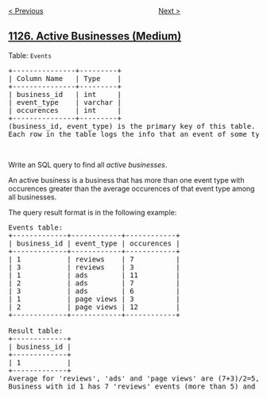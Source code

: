 <!--|This file generated by command(leetcode description); DO NOT EDIT.    |-->
<!--+----------------------------------------------------------------------+-->
<!--|@author    openset <openset.wang@gmail.com>                           |-->
<!--|@link      https://github.com/openset                                 |-->
<!--|@home      https://github.com/openset/leetcode                        |-->
<!--+----------------------------------------------------------------------+-->

[< Previous](https://github.com/openset/leetcode/tree/master/problems/smallest-sufficient-team "Smallest Sufficient Team")
　　　　　　　　　　　　　　　　
[Next >](https://github.com/openset/leetcode/tree/master/problems/user-purchase-platform "User Purchase Platform")

## [1126. Active Businesses (Medium)](https://leetcode.com/problems/active-businesses "")

<p>Table: <code>Events</code></p>

<pre>
+---------------+---------+
| Column Name   | Type    |
+---------------+---------+
| business_id   | int     |
| event_type    | varchar |
| occurences    | int     | 
+---------------+---------+
(business_id, event_type) is the primary key of this table.
Each row in the table logs the info that an event of some type occured at some business for a number of times.</pre>

<p>&nbsp;</p>

<p>Write an SQL query to find all <em>active businesses</em>.</p>

<p>An active business is a business that has more than one event type&nbsp;with occurences greater than the average occurences of that event type&nbsp;among all businesses.</p>

<p>The query result format is in the following example:</p>

<pre>
Events table:
+-------------+------------+------------+
| business_id | event_type | occurences |
+-------------+------------+------------+
| 1           | reviews    | 7          |
| 3           | reviews    | 3          |
| 1           | ads        | 11         |
| 2           | ads        | 7          |
| 3           | ads        | 6          |
| 1           | page views | 3          |
| 2           | page views | 12         |
+-------------+------------+------------+

Result table:
+-------------+
| business_id |
+-------------+
| 1           |
+-------------+ 
Average for &#39;reviews&#39;, &#39;ads&#39; and &#39;page views&#39; are (7+3)/2=5, (11+7+6)/3=8, (3+12)/2=7.5 respectively.
Business with id 1 has 7 &#39;reviews&#39; events (more than 5) and 11 &#39;ads&#39; events (more than 8) so it is an active business.</pre>
